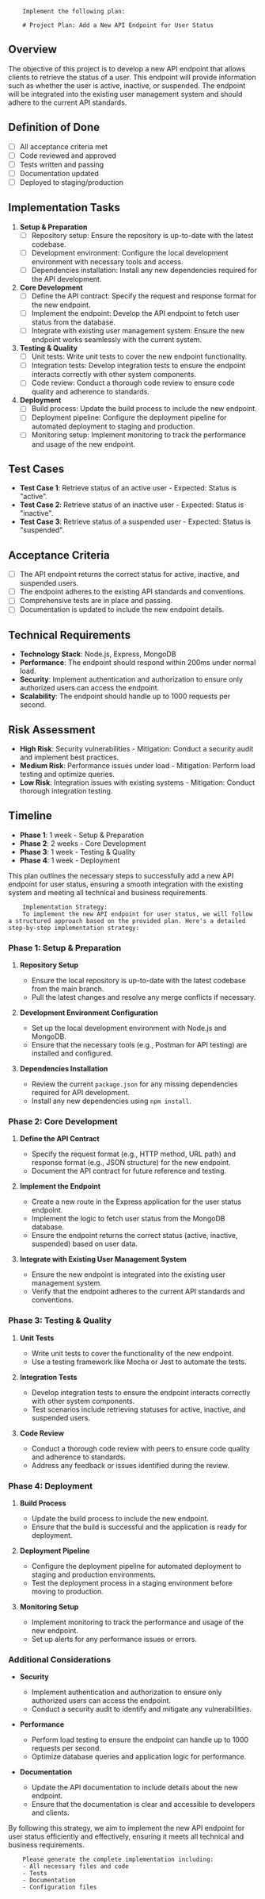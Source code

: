 
        Implement the following plan:
        
        # Project Plan: Add a New API Endpoint for User Status

## Overview
The objective of this project is to develop a new API endpoint that allows clients to retrieve the status of a user. This endpoint will provide information such as whether the user is active, inactive, or suspended. The endpoint will be integrated into the existing user management system and should adhere to the current API standards.

## Definition of Done
- [ ] All acceptance criteria met
- [ ] Code reviewed and approved
- [ ] Tests written and passing
- [ ] Documentation updated
- [ ] Deployed to staging/production

## Implementation Tasks

1. **Setup & Preparation**
   - [ ] Repository setup: Ensure the repository is up-to-date with the latest codebase.
   - [ ] Development environment: Configure the local development environment with necessary tools and access.
   - [ ] Dependencies installation: Install any new dependencies required for the API development.

2. **Core Development**
   - [ ] Define the API contract: Specify the request and response format for the new endpoint.
   - [ ] Implement the endpoint: Develop the API endpoint to fetch user status from the database.
   - [ ] Integrate with existing user management system: Ensure the new endpoint works seamlessly with the current system.

3. **Testing & Quality**
   - [ ] Unit tests: Write unit tests to cover the new endpoint functionality.
   - [ ] Integration tests: Develop integration tests to ensure the endpoint interacts correctly with other system components.
   - [ ] Code review: Conduct a thorough code review to ensure code quality and adherence to standards.

4. **Deployment**
   - [ ] Build process: Update the build process to include the new endpoint.
   - [ ] Deployment pipeline: Configure the deployment pipeline for automated deployment to staging and production.
   - [ ] Monitoring setup: Implement monitoring to track the performance and usage of the new endpoint.

## Test Cases
- **Test Case 1**: Retrieve status of an active user - Expected: Status is "active".
- **Test Case 2**: Retrieve status of an inactive user - Expected: Status is "inactive".
- **Test Case 3**: Retrieve status of a suspended user - Expected: Status is "suspended".

## Acceptance Criteria
- [ ] The API endpoint returns the correct status for active, inactive, and suspended users.
- [ ] The endpoint adheres to the existing API standards and conventions.
- [ ] Comprehensive tests are in place and passing.
- [ ] Documentation is updated to include the new endpoint details.

## Technical Requirements
- **Technology Stack**: Node.js, Express, MongoDB
- **Performance**: The endpoint should respond within 200ms under normal load.
- **Security**: Implement authentication and authorization to ensure only authorized users can access the endpoint.
- **Scalability**: The endpoint should handle up to 1000 requests per second.

## Risk Assessment
- **High Risk**: Security vulnerabilities - Mitigation: Conduct a security audit and implement best practices.
- **Medium Risk**: Performance issues under load - Mitigation: Perform load testing and optimize queries.
- **Low Risk**: Integration issues with existing systems - Mitigation: Conduct thorough integration testing.

## Timeline
- **Phase 1**: 1 week - Setup & Preparation
- **Phase 2**: 2 weeks - Core Development
- **Phase 3**: 1 week - Testing & Quality
- **Phase 4**: 1 week - Deployment

This plan outlines the necessary steps to successfully add a new API endpoint for user status, ensuring a smooth integration with the existing system and meeting all technical and business requirements.
        
        Implementation Strategy:
        To implement the new API endpoint for user status, we will follow a structured approach based on the provided plan. Here's a detailed step-by-step implementation strategy:

### Phase 1: Setup & Preparation

1. **Repository Setup**
   - Ensure the local repository is up-to-date with the latest codebase from the main branch.
   - Pull the latest changes and resolve any merge conflicts if necessary.

2. **Development Environment Configuration**
   - Set up the local development environment with Node.js and MongoDB.
   - Ensure that the necessary tools (e.g., Postman for API testing) are installed and configured.

3. **Dependencies Installation**
   - Review the current `package.json` for any missing dependencies required for API development.
   - Install any new dependencies using `npm install`.

### Phase 2: Core Development

1. **Define the API Contract**
   - Specify the request format (e.g., HTTP method, URL path) and response format (e.g., JSON structure) for the new endpoint.
   - Document the API contract for future reference and testing.

2. **Implement the Endpoint**
   - Create a new route in the Express application for the user status endpoint.
   - Implement the logic to fetch user status from the MongoDB database.
   - Ensure the endpoint returns the correct status (active, inactive, suspended) based on user data.

3. **Integrate with Existing User Management System**
   - Ensure the new endpoint is integrated into the existing user management system.
   - Verify that the endpoint adheres to the current API standards and conventions.

### Phase 3: Testing & Quality

1. **Unit Tests**
   - Write unit tests to cover the functionality of the new endpoint.
   - Use a testing framework like Mocha or Jest to automate the tests.

2. **Integration Tests**
   - Develop integration tests to ensure the endpoint interacts correctly with other system components.
   - Test scenarios include retrieving statuses for active, inactive, and suspended users.

3. **Code Review**
   - Conduct a thorough code review with peers to ensure code quality and adherence to standards.
   - Address any feedback or issues identified during the review.

### Phase 4: Deployment

1. **Build Process**
   - Update the build process to include the new endpoint.
   - Ensure that the build is successful and the application is ready for deployment.

2. **Deployment Pipeline**
   - Configure the deployment pipeline for automated deployment to staging and production environments.
   - Test the deployment process in a staging environment before moving to production.

3. **Monitoring Setup**
   - Implement monitoring to track the performance and usage of the new endpoint.
   - Set up alerts for any performance issues or errors.

### Additional Considerations

- **Security**
  - Implement authentication and authorization to ensure only authorized users can access the endpoint.
  - Conduct a security audit to identify and mitigate any vulnerabilities.

- **Performance**
  - Perform load testing to ensure the endpoint can handle up to 1000 requests per second.
  - Optimize database queries and application logic for performance.

- **Documentation**
  - Update the API documentation to include details about the new endpoint.
  - Ensure that the documentation is clear and accessible to developers and clients.

By following this strategy, we aim to implement the new API endpoint for user status efficiently and effectively, ensuring it meets all technical and business requirements.
        
        Please generate the complete implementation including:
        - All necessary files and code
        - Tests
        - Documentation
        - Configuration files
        